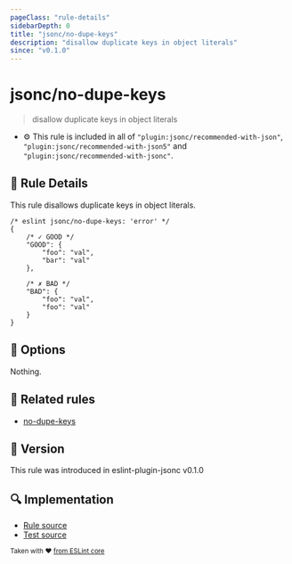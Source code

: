 ```yaml
---
pageClass: "rule-details"
sidebarDepth: 0
title: "jsonc/no-dupe-keys"
description: "disallow duplicate keys in object literals"
since: "v0.1.0"
---
```

# jsonc/no-dupe-keys

> disallow duplicate keys in object literals

- :gear: This rule is included in all of `"plugin:jsonc/recommended-with-json"`, `"plugin:jsonc/recommended-with-json5"` and `"plugin:jsonc/recommended-with-jsonc"`.

## :book: Rule Details

This rule disallows duplicate keys in object literals.

<eslint-code-block>

<!-- eslint-skip -->

```json5
/* eslint jsonc/no-dupe-keys: 'error' */
{
    /* ✓ GOOD */
    "GOOD": {
        "foo": "val",
        "bar": "val"
    },

    /* ✗ BAD */
    "BAD": {
        "foo": "val",
        "foo": "val"
    }
}
```

</eslint-code-block>

## :wrench: Options

Nothing.

## :couple: Related rules

- [no-dupe-keys]

[no-dupe-keys]: https://eslint.org/docs/rules/no-dupe-keys

## :rocket: Version

This rule was introduced in eslint-plugin-jsonc v0.1.0

## :mag: Implementation

- [Rule source](https://github.com/ota-meshi/eslint-plugin-jsonc/blob/master/lib/rules/no-dupe-keys.ts)
- [Test source](https://github.com/ota-meshi/eslint-plugin-jsonc/blob/master/tests/lib/rules/no-dupe-keys.js)

<sup>Taken with ❤️ [from ESLint core](https://eslint.org/docs/rules/no-dupe-keys)</sup>
